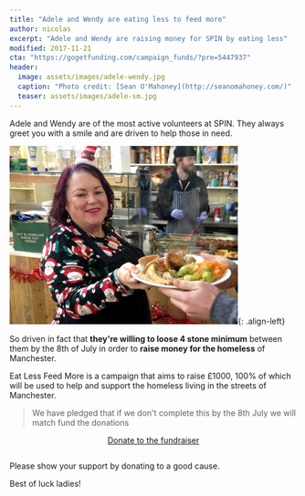 ```yaml
---
title: "Adele and Wendy are eating less to feed more"
author: nicolas
excerpt: "Adele and Wendy are raising money for SPIN by eating less"
modified: 2017-11-21
cta: "https://gogetfunding.com/campaign_funds/?pre=5447937"
header: 
  image: assets/images/adele-wendy.jpg
  caption: "Photo credit: [Sean O'Mahoney](http://seanomahoney.com/)"
  teaser: assets/images/adele-sm.jpg
---
```


Adele and Wendy are of the most active volunteers at SPIN. They always greet you with a smile and are driven to help those in need.

![image-left](/assets/images/adele-sm.jpg){: .align-left}

So driven in fact that **they're willing to loose 4 stone minimum** between them by the 8th of July in order to **raise money for the homeless** of Manchester.

Eat Less Feed More is a campaign that aims to raise £1000, 100% of which will be used to help and support the homeless living in the streets of Manchester.

> We have pledged that if we don't complete this by the 8th July we will match fund the donations

<div style="text-align: center; padding-bottom: 1em;">
	<a href="{{ page.cta }}" class="btn btn--primary btn--large" onclick="ga('send', 'event', 'CTA', 'click', 'gofundme-Jamie');">Donate to the fundraiser</a>
</div>

Please show your support by donating to a good cause.

Best of luck ladies!